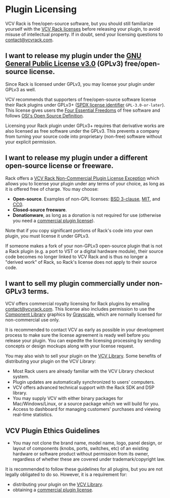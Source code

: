 # Plugin Licensing

VCV Rack is free/open-source software, but you should still familiarize yourself with the [VCV Rack licenses](https://github.com/VCVRack/Rack/blob/v1/LICENSE.md) before releasing your plugin, to avoid misuse of intellectual property. If in doubt, send your licensing questions to [contact@vcvrack.com](mailto:contact@vcvrack.com).

## I want to release my plugin under the [GNU General Public License v3.0](https://www.gnu.org/licenses/gpl-3.0.en.html) (GPLv3) free/open-source license.

Since Rack is licensed under GPLv3, you may license your plugin under GPLv3 as well.

VCV recommends that supporters of free/open-source software license their Rack plugins under GPLv3+ ([SPDX license identifier](https://spdx.org/licenses/) `GPL-3.0-or-later`).
This license gives users the [Four Essential Freedoms](https://www.gnu.org/philosophy/free-sw.html) of free software and follows [OSI's Open Source Definition](https://opensource.org/osd-annotated).

Licensing your Rack plugin under GPLv3+ requires that derivative works are also licensed as free software under the GPLv3.
This prevents a company from turning your source code into proprietary (non-free) software without your explicit permission.

## I want to release my plugin under a different open-source license or freeware.

Rack offers a [VCV Rack Non-Commercial Plugin License Exception](https://github.com/VCVRack/Rack/blob/v1/LICENSE.md) which allows you to license your plugin under any terms of your choice, as long as it is offered free of charge.
You may choose:
- **Open-source**. Examples of non-GPL licenses: [BSD 3-clause](https://opensource.org/licenses/BSD-3-Clause), [MIT](https://opensource.org/licenses/MIT), and [CC0](https://creativecommons.org/publicdomain/zero/1.0/).
- **Closed-source freeware**.
- **Donationware**, as long as a donation is not required for use (otherwise you need a [commercial plugin license](#i-want-to-sell-my-plugin-commercially-under-non-gplv3-terms)).

Note that if you copy significant portions of Rack's code into your own plugin, you must license it under GPLv3.

If someone makes a fork of your non-GPLv3 open-source plugin that is not a Rack plugin (e.g. a port to VST or a digital hardware module), their source code becomes no longer linked to VCV Rack and is thus no longer a "derived work" of Rack, so Rack's license does not apply to their source code.

## I want to sell my plugin commercially under non-GPLv3 terms.

VCV offers commercial royalty licensing for Rack plugins by emailing [contact@vcvrack.com](mailto:contact@vcvrack.com).
This license also includes permission to use the [Component Library](https://github.com/VCVRack/Rack/blob/v1/include/componentlibrary.hpp) graphics by [Grayscale](https://grayscale.info/), which are normally licensed for non-commercial use only.

It is recommended to contact VCV as early as possible in your development process to make sure the license agreement is ready well before you release your plugin.
You can expedite the licensing processing by sending concepts or design mockups along with your license request.

You may also wish to sell your plugin on the [VCV Library](https://library.vcvrack.com/).
Some benefits of distributing your plugin on the VCV Library:
- Most Rack users are already familiar with the VCV Library checkout system.
- Plugin updates are automatically synchronized to users' computers.
- VCV offers advanced technical support with the Rack SDK and DSP library.
- You may supply VCV with either binary packages for Mac/Windows/Linux, or a source package which we will build for you.
- Access to dashboard for managing customers' purchases and viewing real-time statistics.

## VCV Plugin Ethics Guidelines

- You may not clone the brand name, model name, logo, panel design, or layout of components (knobs, ports, switches, etc) of an existing hardware or software product without permission from its owner, regardless of whether these are covered under trademark/copyright law.

It is recommended to follow these guidelines for all plugins, but you are not legally obligated to do so.
However, it is a requirement for:
- distributing your plugin on the [VCV Library](https://library.vcvrack.com/).
- obtaining a [commercial plugin license](#i-want-to-sell-my-plugin-commercially-under-non-gplv3-terms).
